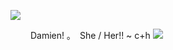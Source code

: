  ![](https://files.catbox.moe/p5v8mi.webp) 

        Damien! ｡ She / Her!! ~
c+h ![](https://files.catbox.moe/fmvo0z.png)
